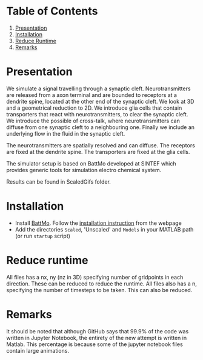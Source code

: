 # Table of Contents

1.  [Presentation](#org81fa71d)
2.  [Installation](#org70fca4a)
3.  [Reduce Runtime](#org63fbd3e)
3.  [Remarks](#org23er53e)

<a id="org81fa71d"></a>

# Presentation

We simulate a signal travelling through a synaptic cleft. Neurotransmitters are released from a axon terminal and are bounded to 
receptors at a dendrite spine, located at the other end of the synaptic cleft. We look at 3D and a geometrical reduction to 2D. 
We introduce glia cells that contain transporters that react with neurotransmitters, to clear the synaptic cleft. We introduce the 
possible of cross-talk, where neurotransmitters can diffuse from one synaptic cleft to a neighbouring one. Finally we include an 
underlying flow in the fluid in the synaptic cleft.

The neurotransmitters are spatially resolved and can diffuse. The receptors are fixed at the dendrite spine.
The transporters are fixed at the glia cells.

The simulator setup is based on BattMo developed at SINTEF which provides generic tools for simulation electro
chemical system.

Results can be found in ScaledGifs folder.

<a id="org70fca4a"></a>

# Installation

-   Install [BattMo](https://github.com/BattMoTeam/BattMo). Follow the [installation instruction](https://github.com/BattMoTeam/BattMo#installation) from the webpage
-   Add the directories `Scaled`, 'Unscaled' and `Models` in your MATLAB path (or run `startup` script)
    
<a id="org63fbd3e"></a>
# Reduce runtime
All files has a nx, ny (nz in 3D) specifying number of gridpoints in each direction. These can be reduced to reduce the runtime.
All files also has a n, specifying the number of timesteps to be taken. This can also be reduced.

<a id="org23er53e"></a>
# Remarks
It should be noted that although GitHub says that 99.9% of the code was written in Jupyter Notebook, the entirety of the new attempt is written in Matlab. This percentage is because some of the jupyter notebook files contain large animations.
